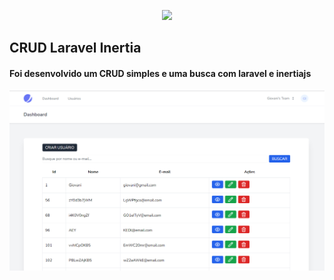 <p align="center">
    <a href="https://laravel.com" target="_blank">
        <img src="https://hidden1.zentica-global.com/wp-content/uploads/2021/03/Tutoriel-Laravel-Inertia-Js-CRUD.png" width="400">
    </a>
</p>

## CRUD Laravel Inertia

#### Foi desenvolvido um CRUD simples e uma busca com laravel e inertiajs

<p align="center">
    <a href="https://laravel.com" target="_blank">
        <img src="https://github.com/GiovaniAlves/crud-laravel-inertia/blob/master/public/img/crud.png?raw=true" width="1000">
    </a>
</p>

